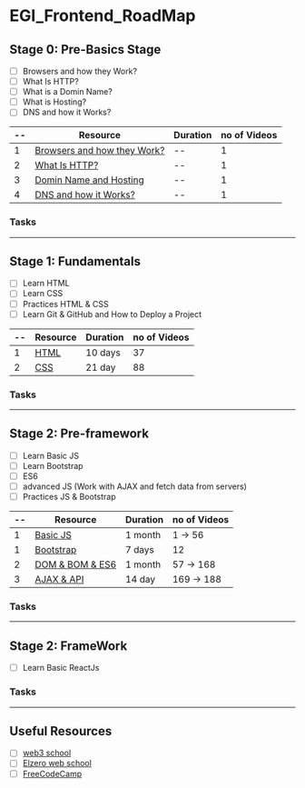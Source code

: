 # EGI_Frontend_RoadMap

## Stage 0: Pre-Basics Stage
- [ ] Browsers and how they Work? 
- [ ] What Is HTTP?
- [ ] What is a Domin Name? 
- [ ] What is Hosting?
- [ ] DNS and how it Works?

| -- | Resource | Duration | no of Videos |
| ----------- | ----------- | ----------- | ----------- |
| 1 | [Browsers and how they Work?](https://www.youtube.com/watch?v=VQkrBO5jxQU) | -- | 1 |
| 2 | [What Is HTTP?](https://youtu.be/a9x1XdL-r_k?si=d4Lh6U7zSgprK0UO) | -- | 1 |
| 3 | [Domin Name and Hosting](https://www.youtube.com/watch?v=_C_jeBVmH3E) | -- | 1 |
| 4 | [DNS and how it Works?](https://youtu.be/s-9143t3cHA?si=3lVvZ-nfYuUyVT8z) | -- | 1 |

### Tasks
-----------

## Stage 1: Fundamentals
- [ ] Learn HTML
- [ ] Learn CSS
- [ ] Practices HTML & CSS
- [ ] Learn Git & GitHub and How to Deploy a Project

| -- | Resource | Duration | no of Videos |
| ----------- | ----------- | ----------- | ----------- |
| 1 | [HTML](https://www.youtube.com/watch?v=6QAELgirvjs&list=PLDoPjvoNmBAw_t_XWUFbBX-c9MafPk9ji) | 10 days | 37 |
| 2 | [CSS](https://www.youtube.com/watch?v=X1ulCwyhCVM&list=PLDoPjvoNmBAzjsz06gkzlSrlev53MGIKe) | 21 day | 88 |

### Tasks
-----------

## Stage 2: Pre-framework
- [ ] Learn Basic JS 
- [ ] Learn Bootstrap 
- [ ] ES6 
- [ ] advanced JS (Work with AJAX and fetch data from servers)  
- [ ] Practices JS & Bootstrap 

| -- | Resource | Duration | no of Videos | 
| ----------- | ----------- | ----------- | ----------- | 
| 1 | [Basic JS](https://www.youtube.com/watch?v=GM6dQBmc-Xg&list=PLDoPjvoNmBAx3kiplQR_oeDqLDBUDYwVv) | 1 month | 1 -> 56 | 
| 1 | [Bootstrap](https://www.youtube.com/watch?v=9mdGUKFu5OQ&list=PLDoPjvoNmBAyvm7f--dc6XqkpfDcen_vQ) | 7 days | 12 | 
| 2 | [DOM & BOM & ES6](https://www.youtube.com/watch?v=GM6dQBmc-Xg&list=PLDoPjvoNmBAx3kiplQR_oeDqLDBUDYwVv) | 1 month | 57 -> 168 | 
| 3 | [AJAX & API](https://www.youtube.com/watch?v=GM6dQBmc-Xg&list=PLDoPjvoNmBAx3kiplQR_oeDqLDBUDYwVv) | 14 day | 169 -> 188 | 
 
### Tasks
-----------

## Stage 2: FrameWork
- [ ] Learn Basic ReactJs

### Tasks
-----------

## Useful Resources
- [ ] [web3 school](https://www.w3schools.com/)
- [ ] [Elzero web school](https://www.youtube.com/@ElzeroWebSchool)
- [ ] [FreeCodeCamp](https://www.freecodecamp.org/)
